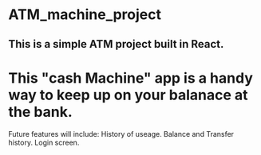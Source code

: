 # ATM_machine_project

## This is a simple ATM project built in React.



# This "cash Machine" app is a handy way to keep up on your balanace at the bank.
Future features will include:
History of useage.
Balance and Transfer history. 
Login screen.
